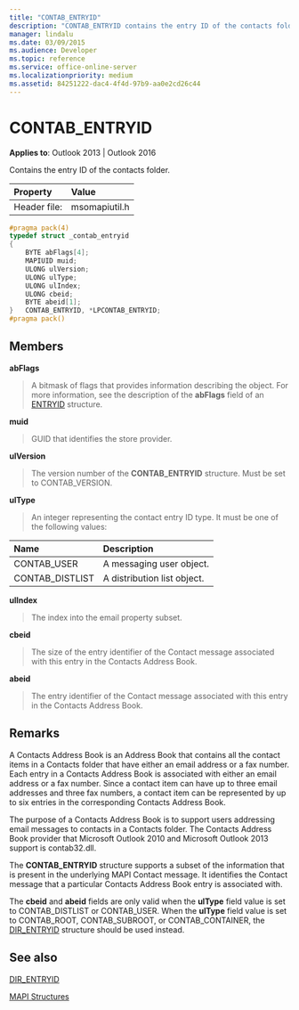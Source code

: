 ```yaml
---
title: "CONTAB_ENTRYID"
description: "CONTAB_ENTRYID contains the entry ID of the contacts folder. This article describes its members and remarks."
manager: lindalu
ms.date: 03/09/2015
ms.audience: Developer
ms.topic: reference
ms.service: office-online-server
ms.localizationpriority: medium
ms.assetid: 84251222-dac4-4f4d-97b9-aa0e2cd26c44
---
```


# CONTAB_ENTRYID

  
  
**Applies to**: Outlook 2013 | Outlook 2016 
  
Contains the entry ID of the contacts folder.
  
|Property |Value |
|:-----|:-----|
|Header file:  <br/> |msomapiutil.h  <br/> |
   
```cpp
#pragma pack(4) 
typedef struct _contab_entryid
{
    BYTE abFlags[4];
    MAPIUID muid;
    ULONG ulVersion;
    ULONG ulType;
    ULONG ulIndex;
    ULONG cbeid;
    BYTE abeid[1];
}   CONTAB_ENTRYID, *LPCONTAB_ENTRYID;
#pragma pack() 
```

## Members

 **abFlags**
  
> A bitmask of flags that provides information describing the object. For more information, see the description of the **abFlags** field of an [ENTRYID](entryid.md) structure. 
    
 **muid**
  
> GUID that identifies the store provider.
    
 **ulVersion**
  
> The version number of the **CONTAB_ENTRYID** structure. Must be set to CONTAB_VERSION. 
    
 **ulType**
  
> An integer representing the contact entry ID type. It must be one of the following values:
    
|**Name**|**Description**|
|:-----|:-----|
|CONTAB_USER  <br/> |A messaging user object. |
|CONTAB_DISTLIST  <br/> |A distribution list object. |
   
 **ulIndex**
  
> The index into the email property subset.
    
 **cbeid**
  
> The size of the entry identifier of the Contact message associated with this entry in the Contacts Address Book.
    
 **abeid**
  
> The entry identifier of the Contact message associated with this entry in the Contacts Address Book.
    
## Remarks

A Contacts Address Book is an Address Book that contains all the contact items in a Contacts folder that have either an email address or a fax number. Each entry in a Contacts Address Book is associated with either an email address or a fax number. Since a contact item can have up to three email addresses and three fax numbers, a contact item can be represented by up to six entries in the corresponding Contacts Address Book.
  
The purpose of a Contacts Address Book is to support users addressing email messages to contacts in a Contacts folder. The Contacts Address Book provider that Microsoft Outlook 2010 and Microsoft Outlook 2013 support is contab32.dll.
  
The **CONTAB_ENTRYID** structure supports a subset of the information that is present in the underlying MAPI Contact message. It identifies the Contact message that a particular Contacts Address Book entry is associated with. 
  
The **cbeid** and **abeid** fields are only valid when the **ulType** field value is set to CONTAB_DISTLIST or CONTAB_USER. When the **ulType** field value is set to CONTAB_ROOT, CONTAB_SUBROOT, or CONTAB_CONTAINER, the [DIR_ENTRYID](dir_entryid.md) structure should be used instead. 
  
## See also



[DIR_ENTRYID](dir_entryid.md)


[MAPI Structures](mapi-structures.md)

